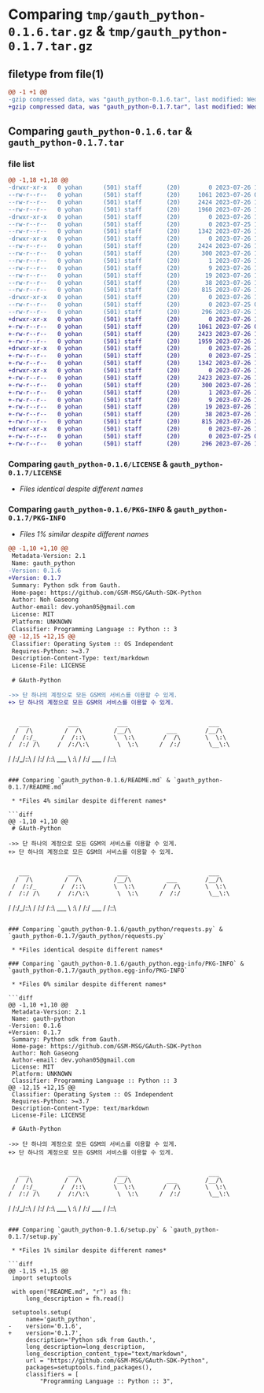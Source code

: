 # Comparing `tmp/gauth_python-0.1.6.tar.gz` & `tmp/gauth_python-0.1.7.tar.gz`

## filetype from file(1)

```diff
@@ -1 +1 @@
-gzip compressed data, was "gauth_python-0.1.6.tar", last modified: Wed Jul 26 11:10:03 2023, max compression
+gzip compressed data, was "gauth_python-0.1.7.tar", last modified: Wed Jul 26 11:15:32 2023, max compression
```

## Comparing `gauth_python-0.1.6.tar` & `gauth_python-0.1.7.tar`

### file list

```diff
@@ -1,18 +1,18 @@
-drwxr-xr-x   0 yohan      (501) staff       (20)        0 2023-07-26 11:10:03.010054 gauth_python-0.1.6/
--rw-r--r--   0 yohan      (501) staff       (20)     1061 2023-07-26 08:05:07.000000 gauth_python-0.1.6/LICENSE
--rw-r--r--   0 yohan      (501) staff       (20)     2424 2023-07-26 11:10:03.009904 gauth_python-0.1.6/PKG-INFO
--rw-r--r--   0 yohan      (501) staff       (20)     1960 2023-07-26 11:07:34.000000 gauth_python-0.1.6/README.md
-drwxr-xr-x   0 yohan      (501) staff       (20)        0 2023-07-26 11:10:03.008757 gauth_python-0.1.6/gauth_python/
--rw-r--r--   0 yohan      (501) staff       (20)        0 2023-07-25 10:32:26.000000 gauth_python-0.1.6/gauth_python/__init__.py
--rw-r--r--   0 yohan      (501) staff       (20)     1342 2023-07-26 11:04:45.000000 gauth_python-0.1.6/gauth_python/requests.py
-drwxr-xr-x   0 yohan      (501) staff       (20)        0 2023-07-26 11:10:03.009364 gauth_python-0.1.6/gauth_python.egg-info/
--rw-r--r--   0 yohan      (501) staff       (20)     2424 2023-07-26 11:10:02.000000 gauth_python-0.1.6/gauth_python.egg-info/PKG-INFO
--rw-r--r--   0 yohan      (501) staff       (20)      300 2023-07-26 11:10:02.000000 gauth_python-0.1.6/gauth_python.egg-info/SOURCES.txt
--rw-r--r--   0 yohan      (501) staff       (20)        1 2023-07-26 11:10:02.000000 gauth_python-0.1.6/gauth_python.egg-info/dependency_links.txt
--rw-r--r--   0 yohan      (501) staff       (20)        9 2023-07-26 11:10:02.000000 gauth_python-0.1.6/gauth_python.egg-info/requires.txt
--rw-r--r--   0 yohan      (501) staff       (20)       19 2023-07-26 11:10:02.000000 gauth_python-0.1.6/gauth_python.egg-info/top_level.txt
--rw-r--r--   0 yohan      (501) staff       (20)       38 2023-07-26 11:10:03.010099 gauth_python-0.1.6/setup.cfg
--rw-r--r--   0 yohan      (501) staff       (20)      815 2023-07-26 11:05:01.000000 gauth_python-0.1.6/setup.py
-drwxr-xr-x   0 yohan      (501) staff       (20)        0 2023-07-26 11:10:03.009580 gauth_python-0.1.6/tests/
--rw-r--r--   0 yohan      (501) staff       (20)        0 2023-07-25 08:46:30.000000 gauth_python-0.1.6/tests/__init__.py
--rw-r--r--   0 yohan      (501) staff       (20)      296 2023-07-26 10:49:49.000000 gauth_python-0.1.6/tests/test_gauth_python.py
+drwxr-xr-x   0 yohan      (501) staff       (20)        0 2023-07-26 11:15:32.649754 gauth_python-0.1.7/
+-rw-r--r--   0 yohan      (501) staff       (20)     1061 2023-07-26 08:05:07.000000 gauth_python-0.1.7/LICENSE
+-rw-r--r--   0 yohan      (501) staff       (20)     2423 2023-07-26 11:15:32.649600 gauth_python-0.1.7/PKG-INFO
+-rw-r--r--   0 yohan      (501) staff       (20)     1959 2023-07-26 11:12:40.000000 gauth_python-0.1.7/README.md
+drwxr-xr-x   0 yohan      (501) staff       (20)        0 2023-07-26 11:15:32.648363 gauth_python-0.1.7/gauth_python/
+-rw-r--r--   0 yohan      (501) staff       (20)        0 2023-07-25 10:32:26.000000 gauth_python-0.1.7/gauth_python/__init__.py
+-rw-r--r--   0 yohan      (501) staff       (20)     1342 2023-07-26 11:04:45.000000 gauth_python-0.1.7/gauth_python/requests.py
+drwxr-xr-x   0 yohan      (501) staff       (20)        0 2023-07-26 11:15:32.648970 gauth_python-0.1.7/gauth_python.egg-info/
+-rw-r--r--   0 yohan      (501) staff       (20)     2423 2023-07-26 11:15:32.000000 gauth_python-0.1.7/gauth_python.egg-info/PKG-INFO
+-rw-r--r--   0 yohan      (501) staff       (20)      300 2023-07-26 11:15:32.000000 gauth_python-0.1.7/gauth_python.egg-info/SOURCES.txt
+-rw-r--r--   0 yohan      (501) staff       (20)        1 2023-07-26 11:15:32.000000 gauth_python-0.1.7/gauth_python.egg-info/dependency_links.txt
+-rw-r--r--   0 yohan      (501) staff       (20)        9 2023-07-26 11:15:32.000000 gauth_python-0.1.7/gauth_python.egg-info/requires.txt
+-rw-r--r--   0 yohan      (501) staff       (20)       19 2023-07-26 11:15:32.000000 gauth_python-0.1.7/gauth_python.egg-info/top_level.txt
+-rw-r--r--   0 yohan      (501) staff       (20)       38 2023-07-26 11:15:32.649803 gauth_python-0.1.7/setup.cfg
+-rw-r--r--   0 yohan      (501) staff       (20)      815 2023-07-26 11:15:27.000000 gauth_python-0.1.7/setup.py
+drwxr-xr-x   0 yohan      (501) staff       (20)        0 2023-07-26 11:15:32.649174 gauth_python-0.1.7/tests/
+-rw-r--r--   0 yohan      (501) staff       (20)        0 2023-07-25 08:46:30.000000 gauth_python-0.1.7/tests/__init__.py
+-rw-r--r--   0 yohan      (501) staff       (20)      296 2023-07-26 10:49:49.000000 gauth_python-0.1.7/tests/test_gauth_python.py
```

### Comparing `gauth_python-0.1.6/LICENSE` & `gauth_python-0.1.7/LICENSE`

 * *Files identical despite different names*

### Comparing `gauth_python-0.1.6/PKG-INFO` & `gauth_python-0.1.7/PKG-INFO`

 * *Files 1% similar despite different names*

```diff
@@ -1,10 +1,10 @@
 Metadata-Version: 2.1
 Name: gauth_python
-Version: 0.1.6
+Version: 0.1.7
 Summary: Python sdk from Gauth.
 Home-page: https://github.com/GSM-MSG/GAuth-SDK-Python
 Author: Noh Gaseong
 Author-email: dev.yohan05@gmail.com
 License: MIT
 Platform: UNKNOWN
 Classifier: Programming Language :: Python :: 3
@@ -12,15 +12,15 @@
 Classifier: Operating System :: OS Independent
 Requires-Python: >=3.7
 Description-Content-Type: text/markdown
 License-File: LICENSE
 
 # GAuth-Python
 
->> 단 하나의 계정으로 모든 GSM의 서비스를 이용할 수 있게.
+> 단 하나의 계정으로 모든 GSM의 서비스를 이용할 수 있게.
 
 ```
       ___           ___           ___                       ___     
      /  /\         /  /\         /__/\          ___        /__/\    
     /  /:/_       /  /::\        \  \:\        /  /\       \  \:\   
    /  /:/ /\     /  /:/\:\        \  \:\      /  /:/        \__\:\  
   /  /:/_/::\   /  /:/ /::\   ___  \  \:\    /  /:/     ___ /  /::\
```

### Comparing `gauth_python-0.1.6/README.md` & `gauth_python-0.1.7/README.md`

 * *Files 4% similar despite different names*

```diff
@@ -1,10 +1,10 @@
 # GAuth-Python
 
->> 단 하나의 계정으로 모든 GSM의 서비스를 이용할 수 있게.
+> 단 하나의 계정으로 모든 GSM의 서비스를 이용할 수 있게.
 
 ```
       ___           ___           ___                       ___     
      /  /\         /  /\         /__/\          ___        /__/\    
     /  /:/_       /  /::\        \  \:\        /  /\       \  \:\   
    /  /:/ /\     /  /:/\:\        \  \:\      /  /:/        \__\:\  
   /  /:/_/::\   /  /:/ /::\   ___  \  \:\    /  /:/     ___ /  /::\
```

### Comparing `gauth_python-0.1.6/gauth_python/requests.py` & `gauth_python-0.1.7/gauth_python/requests.py`

 * *Files identical despite different names*

### Comparing `gauth_python-0.1.6/gauth_python.egg-info/PKG-INFO` & `gauth_python-0.1.7/gauth_python.egg-info/PKG-INFO`

 * *Files 0% similar despite different names*

```diff
@@ -1,10 +1,10 @@
 Metadata-Version: 2.1
 Name: gauth-python
-Version: 0.1.6
+Version: 0.1.7
 Summary: Python sdk from Gauth.
 Home-page: https://github.com/GSM-MSG/GAuth-SDK-Python
 Author: Noh Gaseong
 Author-email: dev.yohan05@gmail.com
 License: MIT
 Platform: UNKNOWN
 Classifier: Programming Language :: Python :: 3
@@ -12,15 +12,15 @@
 Classifier: Operating System :: OS Independent
 Requires-Python: >=3.7
 Description-Content-Type: text/markdown
 License-File: LICENSE
 
 # GAuth-Python
 
->> 단 하나의 계정으로 모든 GSM의 서비스를 이용할 수 있게.
+> 단 하나의 계정으로 모든 GSM의 서비스를 이용할 수 있게.
 
 ```
       ___           ___           ___                       ___     
      /  /\         /  /\         /__/\          ___        /__/\    
     /  /:/_       /  /::\        \  \:\        /  /\       \  \:\   
    /  /:/ /\     /  /:/\:\        \  \:\      /  /:/        \__\:\  
   /  /:/_/::\   /  /:/ /::\   ___  \  \:\    /  /:/     ___ /  /::\
```

### Comparing `gauth_python-0.1.6/setup.py` & `gauth_python-0.1.7/setup.py`

 * *Files 1% similar despite different names*

```diff
@@ -1,15 +1,15 @@
 import setuptools
 
 with open("README.md", "r") as fh:
     long_description = fh.read()
 
 setuptools.setup(
     name='gauth_python',
-    version='0.1.6',
+    version='0.1.7',
     description='Python sdk from Gauth.',
     long_description=long_description,
     long_description_content_type="text/markdown",
     url = "https://github.com/GSM-MSG/GAuth-SDK-Python",
     packages=setuptools.find_packages(),
     classifiers = [        
         "Programming Language :: Python :: 3",
```

